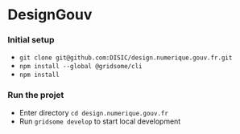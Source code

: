 # DesignGouv

### Initial setup

- `git clone git@github.com:DISIC/design.numerique.gouv.fr.git`
- `npm install --global @gridsome/cli`
- `npm install`

### Run the projet
- Enter directory `cd design.numerique.gouv.fr`
- Run `gridsome develop` to start local development
